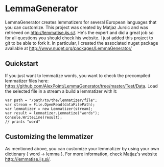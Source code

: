 LemmaGenerator
==============

LemmaGenerator creates lemmatizers for several European languages that you can customize.
This project was created by Matjaz Jursic and was retrieved on http://lemmatise.ijs.si/. He's the expert and did a great job so for all questions you should check his website.
I just added this project to git to be able to fork it. In particular, I created the associated nuget package available at http://www.nuget.org/packages/LemmaGenerator/


Quickstart
----------------

If you just want to lemmatize words, you want to check the precompiled lemmatizer files here: https://github.com/AlexPoint/LemmaGenerator/tree/master/Test/Data.
Load the selected file in a stream a build a lemmatizer with it:

	var path = "/path/to/the/lemmatizer/file";
	var stream = File.OpenRead(dataFilePath);
	var lemmatizer = new Lemmatizer(stream);
	var result = lemmatizer.Lemmatize("words");
	Console.WriteLine(result);
	// prints "word"


Customizing the lemmatizer
----------------

As mentioned above, you can customize your lemmatizer by using your own dictionary { word -> lemma }.
For more information, check Matjaz's website http://lemmatise.ijs.si/.